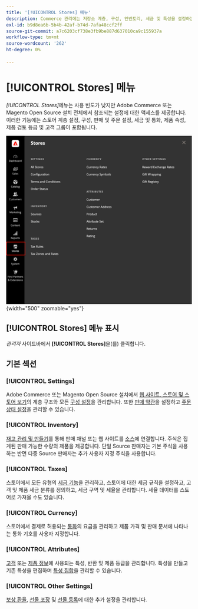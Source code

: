 ```yaml
---
title: '[!UICONTROL Stores] 메뉴'
description: Commerce 관리에는 저장소 계층, 구성, 인벤토리, 세금 및 특성을 설정하는 도구에 액세스할 수 있는 [!UICONTROL Stores] 메뉴가 포함되어 있습니다.
exl-id: b9d8ea6b-5b4b-42af-b74d-7afa48ccf2ff
source-git-commit: a7c6203cf738e3fb9be887d637010ca9c155937a
workflow-type: tm+mt
source-wordcount: '262'
ht-degree: 0%

---
```


# [!UICONTROL Stores] 메뉴

_[!UICONTROL Stores]_&#x200B;메뉴는 사용 빈도가 낮지만 Adobe Commerce 또는 Magento Open Source 설치 전체에서 참조되는 설정에 대한 액세스를 제공합니다. 이러한 기능에는 스토어 계층 설정, 구성, 판매 및 주문 설정, 세금 및 통화, 제품 속성, 제품 검토 등급 및 고객 그룹이 포함됩니다.

![관리자 - 스토어 메뉴](./assets/stores-menu.png){width="500" zoomable="yes"}

## [!UICONTROL Stores] 메뉴 표시

_관리자_ 사이드바에서 **[!UICONTROL Stores]**&#x200B;을(를) 클릭합니다.

## 기본 섹션

### [!UICONTROL Settings]

Adobe Commerce 또는 Magento Open Source 설치에서 [웹 사이트, 스토어 및 스토어 보기](stores.md#store-and-site-structure)의 계층 구조와 모든 [구성 설정](../configuration-reference/guide-overview.md)을 관리합니다. 또한 [판매 약관](terms-and-conditions.md)을 설정하고 [주문 상태 설정](order-status.md#custom-order-status)을 관리할 수 있습니다.

### [!UICONTROL Inventory]

[재고 관리 및 만들기](../inventory-management/introduction.md)를 통해 판매 채널 또는 웹 사이트를 [소스](../inventory-management/sources-manage.md)에 연결합니다. 주식은 집계된 판매 가능한 수량의 제품을 제공합니다. 단일 Source 판매자는 기본 주식을 사용하는 반면 다중 Source 판매자는 추가 사용자 지정 주식을 사용합니다.

### [!UICONTROL Taxes]

스토어에서 모든 유형의 [세금 기능](taxes.md)을 관리하고, 스토어에 대한 세금 규칙을 설정하고, 고객 및 제품 세금 분류를 정의하고, 세금 구역 및 세율을 관리합니다. 세율 데이터를 스토어로 가져올 수도 있습니다.

### [!UICONTROL Currency]

스토어에서 결제로 허용되는 [통화](currency.md)의 요금을 관리하고 제품 가격 및 판매 문서에 나타나는 통화 기호를 사용자 지정합니다.

### [!UICONTROL Attributes]

[고객](../customers/attribute-properties.md) 또는 [제품 정보](../catalog/attribute-product-create.md)에 사용되는 특성, 반환 및 제품 등급을 관리합니다. 특성을 만들고 기존 특성을 편집하며 [특성 집합](../catalog/attribute-sets.md)을 관리할 수 있습니다.

### [!UICONTROL Other Settings]

[보상 환율](../merchandising-promotions/reward-exchange-rates.md), [선물 포장](cart-configuration.md#gift-wrap) 및 [선물 등록](../merchandising-promotions/gift-registries.md)에 대한 추가 설정을 관리합니다.
